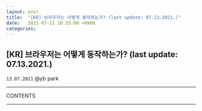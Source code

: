 ```yaml
---
layout: post
title:  "[KR] 브라우저는 어떻게 동작하는가? (last update: 07.13.2021.)"
date:   2021-07-11 20:55:00 +0900
categories:
---
```


## [KR] 브라우저는 어떻게 동작하는가? (last update: 07.13.2021.)
`13.07.2021`
@yb park 

---

CONTENTS


---


